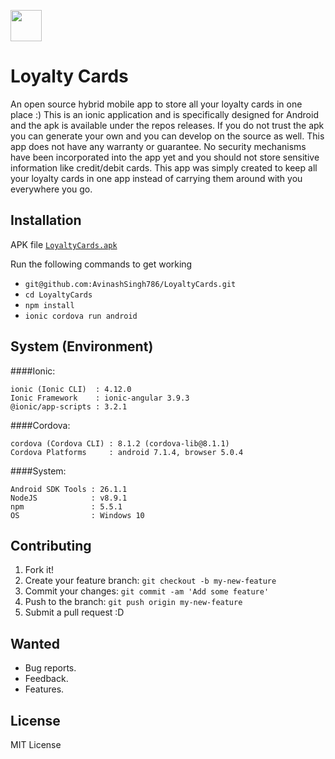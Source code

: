 <img src="https://github.com/AvinashSingh786/LoyaltyCards/raw/master/loyaltyCards/resources/icon.png" height="50" width="50"/><h1>Loyalty Cards</h1>
An open source hybrid mobile app to store all your loyalty cards in one place :)
This is an ionic application and is specifically designed for Android and the apk is available 
under the repos releases. If you do not trust the apk you can generate your own and you can develop on the source as well.
This app does not have any warranty or guarantee. No security mechanisms have been incorporated into the app yet and you should not store
sensitive information like credit/debit cards. This app was simply created to keep all your loyalty cards in one app instead of carrying 
them around with you everywhere you go. 

## Installation

APK file [`LoyaltyCards.apk`](https://github.com/AvinashSingh786/LoyaltyCards/releases/download/1.0/LoyaltyCardsv1.apk)

Run the following commands to get working
- `git@github.com:AvinashSingh786/LoyaltyCards.git`
- `cd LoyaltyCards`
- `npm install`
- `ionic cordova run android`

## System (Environment)

####Ionic:

    ionic (Ionic CLI)  : 4.12.0
    Ionic Framework    : ionic-angular 3.9.3
    @ionic/app-scripts : 3.2.1

####Cordova:

    cordova (Cordova CLI) : 8.1.2 (cordova-lib@8.1.1)
    Cordova Platforms     : android 7.1.4, browser 5.0.4

####System:

    Android SDK Tools : 26.1.1 
    NodeJS            : v8.9.1 
    npm               : 5.5.1
    OS                : Windows 10


## Contributing
 
1. Fork it!
2. Create your feature branch: `git checkout -b my-new-feature`
3. Commit your changes: `git commit -am 'Add some feature'`
4. Push to the branch: `git push origin my-new-feature`
5. Submit a pull request :D

## Wanted
 
  - Bug reports.
  - Feedback.
  - Features.


## License
 
MIT License
